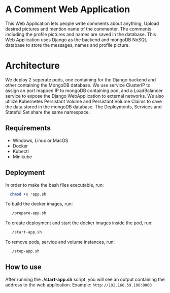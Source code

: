 
# A Comment Web Application

This Web Application lets people write comments about anything, Upload desired pictures and mention name of the commenter. The comments including the profile pictures and names are saved in the database.
This Web Application uses Django as the backend and mongoDB NoSQL database to store the messages, names and profile picture. 

# Architecture

We deploy 2 seperate pods, one containing for the Django backend and other containing the MongoDB database. We use service ClusterIP to assign an port mapped IP to mongoDB containing pod, and a LoadBalancer service to expose the Django WebApplication to external networks. We also utilize Kubernetes Persistant Volume and Persistant Volume Claims to save the data stored in the mongoDB database. The Deployments, Services and Stateful Set share the same namespace.



## Requirements

- Windows, Linux or MacOS
- Docker
- Kubectl
- Minikube
## Deployment

In order to make the bash files executable, run:

```bash
  chmod +x *app.sh
```

To build the docker images, run:

```bash
  ./prepare-app.sh
```

To create deployment and start the docker images inside the pod, run:

```bash
  ./start-app.sh
```

To remove pods, service and volume instances, run:

```bash
  ./stop-app.sh
```



## How to use

After running the **./start-app.sh** script, you will see an output containing the address to the web application. Example:  `http://192.168.59.100:8000`
